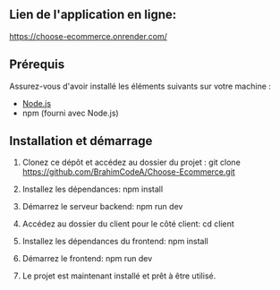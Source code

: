 ## Lien de l'application en ligne:

https://choose-ecommerce.onrender.com/

## Prérequis

Assurez-vous d'avoir installé les éléments suivants sur votre machine :

- [Node.js](https://nodejs.org/)
- npm (fourni avec Node.js)

## Installation et démarrage

1. Clonez ce dépôt et accédez au dossier du projet :
   git clone https://github.com/BrahimCodeA/Choose-Ecommerce.git

2. Installez les dépendances:
   npm install

3. Démarrez le serveur backend:
   npm run dev

4. Accédez au dossier du client pour le côté client:
   cd client

5. Installez les dépendances du frontend:
   npm install

6. Démarrez le frontend:
   npm run dev

7. Le projet est maintenant installé et prêt à être utilisé.
